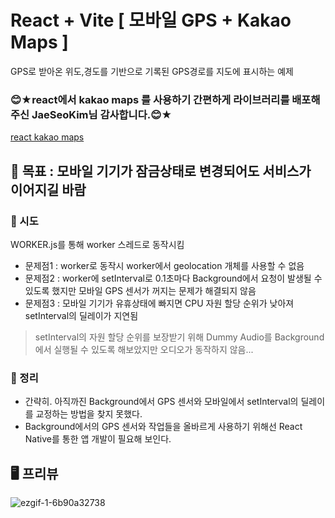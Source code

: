 # React + Vite [ 모바일 GPS + Kakao Maps ]

GPS로 받아온 위도,경도를 기반으로 기록된 GPS경로를 지도에 표시하는 예제

### 😊★react에서 kakao maps 를 사용하기 간편하게 라이브러리를 배포해 주신 JaeSeoKim님 감사합니다.😊★
[react kakao maps](https://react-kakao-maps-sdk.jaeseokim.dev/,"document")


## 🚩 목표 : 모바일 기기가 잠금상태로 변경되어도 서비스가 이어지길 바람

### 👊 시도
WORKER.js를 통해 worker 스레드로 동작시킴
- 문제점1 : worker로 동작시 worker에서 geolocation 개체를 사용할 수 없음
- 문제점2 : worker에 setInterval로 0.1초마다 Background에서 요청이 발생될 수 있도록 했지만 모바일 GPS 센서가 꺼지는 문제가 해결되지 않음
- 문제점3 : 모바일 기기가 유휴상태에 빠지면 CPU 자원 할당 순위가 낮아져 setInterval의 딜레이가 지연됨
>  setInterval의 자원 할당 순위를 보장받기 위해 Dummy Audio를 Background에서 실행될 수 있도록 해보았지만 오디오가 동작하지 않음...


### 📌 정리
- 간략히. 아직까진 Background에서 GPS 센서와 모바일에서 setInterval의 딜레이를 교정하는 방법을 찾지 못했다.
- Background에서의 GPS 센서와 작업들을 올바르게 사용하기 위해선 React Native를 통한 앱 개발이 필요해 보인다.

## 🖥️ 프리뷰
![ezgif-1-6b90a32738](https://github.com/user-attachments/assets/ee1114c5-1d22-4e1b-84c1-c1b2a19221d1)
